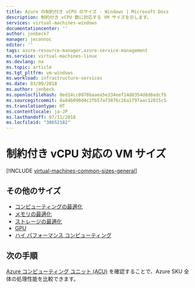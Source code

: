 ```yaml
---
title: Azure の制約付き vCPU のサイズ - Windows | Microsoft Docs
description: 制約付き vCPU 数に対応する VM サイズを示します。
services: virtual-machines-windows
documentationcenter: ''
author: jonbeck7
manager: jeconnoc
editor: ''
tags: azure-resource-manager,azure-service-management
ms.service: virtual-machines-linux
ms.devlang: na
ms.topic: article
ms.tgt_pltfrm: vm-windows
ms.workload: infrastructure-services
ms.date: 03/09/2018
ms.author: jonbeck
ms.openlocfilehash: 0ed14cc0978baaea5e334eef14d0354d8d6edcfb
ms.sourcegitcommit: 0a84b090d4c2fb57af3876c26a1f97aac12015c5
ms.translationtype: HT
ms.contentlocale: ja-JP
ms.lasthandoff: 07/11/2018
ms.locfileid: "38652182"
---
```

# <a name="constrained-vcpu-capable-vm-sizes"></a>制約付き vCPU 対応の VM サイズ


[!INCLUDE [virtual-machines-common-sizes-general](../../../includes/virtual-machines-common-constrained-vcpu.md)]


## <a name="other-sizes"></a>その他のサイズ
- [コンピューティングの最適化](../windows/sizes-compute.md)
- [メモリの最適化](sizes-memory.md)
- [ストレージの最適化](sizes-storage.md)
- [GPU](sizes-gpu.md)
- [ハイ パフォーマンス コンピューティング](sizes-hpc.md)

## <a name="next-steps"></a>次の手順
[Azure コンピューティング ユニット (ACU)](acu.md) を確認することで、Azure SKU 全体の処理性能を比較できます。

